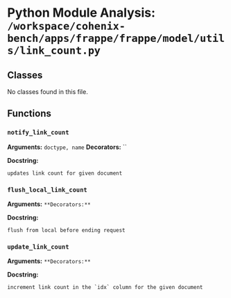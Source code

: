 # Python Module Analysis: `/workspace/cohenix-bench/apps/frappe/frappe/model/utils/link_count.py`

## Classes

No classes found in this file.


## Functions

### `notify_link_count`
**Arguments:** `doctype, name`
**Decorators:** ``

**Docstring:**
```
updates link count for given document
```
### `flush_local_link_count`
**Arguments:** ``
**Decorators:** ``

**Docstring:**
```
flush from local before ending request
```
### `update_link_count`
**Arguments:** ``
**Decorators:** ``

**Docstring:**
```
increment link count in the `idx` column for the given document
```


